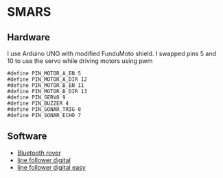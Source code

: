 # SMARS

## Hardware

I use Arduino UNO with modified FunduMoto shield. I swapped pins 5 and 10 to use the servo while driving motors using pwm

```
#define PIN_MOTOR_A_EN 5
#define PIN_MOTOR_A_DIR 12
#define PIN_MOTOR_B_EN 11
#define PIN_MOTOR_B_DIR 13
#define PIN_SERVO 9
#define PIN_BUZZER 4
#define PIN_SONAR_TRIG 8
#define PIN_SONAR_ECHO 7
```

## Software
- [Bluetooth rover](https://github.com/jerabina/SMARS/blob/master/bluetooth_rover/)
- [line follower digital](https://github.com/jerabina/SMARS/tree/master/line-follower_digital)
- [line follower digital easy](https://github.com/jerabina/SMARS/tree/master/line-follower_easy-digital)